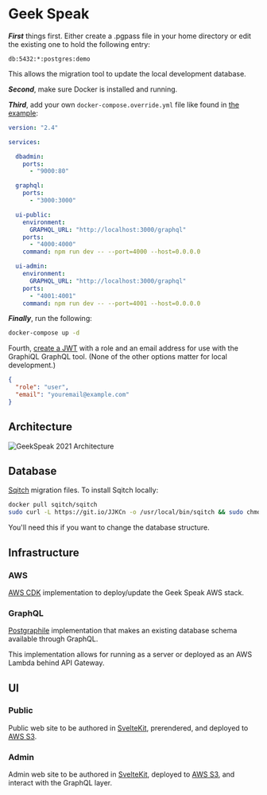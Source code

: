 # Geek Speak

***First*** things first. Either create a .pgpass file in your home directory or
edit the existing one to hold the following entry:

```
db:5432:*:postgres:demo
```

This allows the migration tool to update the local development database.

***Second***, make sure Docker is installed and running.

***Third***, add your own `docker-compose.override.yml` file like found in [the example](https://raw.github.com/ttfkam/gs2021/master/docker-compose.override.yml.example):

```yaml
version: "2.4"

services:

  dbadmin:
    ports:
      - "9000:80"

  graphql:
    ports:
      - "3000:3000"

  ui-public:
    environment:
      GRAPHQL_URL: "http://localhost:3000/graphql"
    ports:
      - "4000:4000"
    command: npm run dev -- --port=4000 --host=0.0.0.0

  ui-admin:
    environment:
      GRAPHQL_URL: "http://localhost:3000/graphql"
    ports:
      - "4001:4001"
    command: npm run dev -- --port=4001 --host=0.0.0.0
```

***Finally***, run the following:

```sh
docker-compose up -d
```

Fourth, [create a JWT](https://jwt.io/) with a role and an email address for use with the GraphiQL GraphQL tool. (None of the other options matter for local development.)

```json
{
  "role": "user",
  "email": "youremail@example.com"
}
```

## Architecture

![GeekSpeak 2021 Architecture](http://www.plantuml.com/plantuml/proxy?cache=no&src=https://raw.github.com/ttfkam/gs2021/master/docs/architecture.puml)

## Database

[Sqitch](https://sqitch.org/docs/manual/sqitchtutorial/) migration files. To
install Sqitch locally:

```sh
docker pull sqitch/sqitch
sudo curl -L https://git.io/JJKCn -o /usr/local/bin/sqitch && sudo chmod +x /usr/local/bin/sqitch
```

You'll need this if you want to change the database structure.

## Infrastructure

### AWS

[AWS CDK](https://docs.aws.amazon.com/cdk/latest/guide/getting_started.html) implementation to deploy/update the Geek Speak AWS stack.

### GraphQL

[Postgraphile](https://www.graphile.org/postgraphile/) implementation that makes an existing database schema available through GraphQL.

This implementation allows for running as a server or deployed as an AWS Lambda behind API Gateway.

## UI

### Public

Public web site to be authored in [SvelteKit](https://kit.svelte.dev/docs), prerendered, and deployed to [AWS S3](https://aws.amazon.com/s3/).

### Admin

Admin web site to be authored in [SvelteKit](https://kit.svelte.dev/docs), deployed to [AWS S3](https://aws.amazon.com/s3/), and interact with the GraphQL layer.

